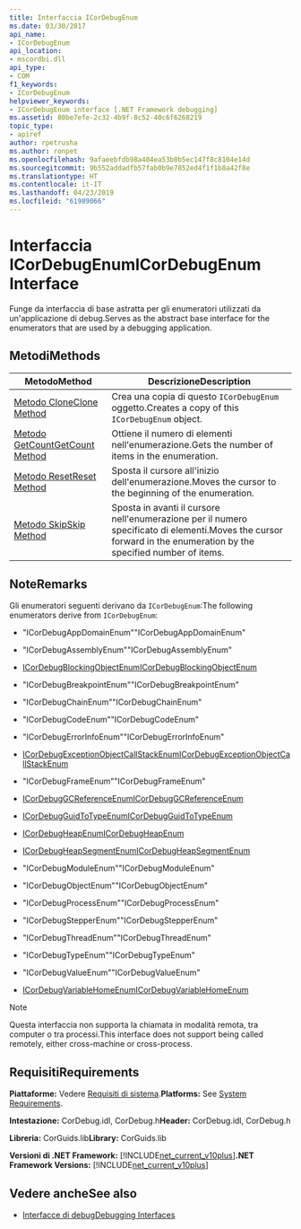 ```yaml
---
title: Interfaccia ICorDebugEnum
ms.date: 03/30/2017
api_name:
- ICorDebugEnum
api_location:
- mscordbi.dll
api_type:
- COM
f1_keywords:
- ICorDebugEnum
helpviewer_keywords:
- ICorDebugEnum interface [.NET Framework debugging]
ms.assetid: 80be7efe-2c32-4b9f-8c52-40c6f6268219
topic_type:
- apiref
author: rpetrusha
ms.author: ronpet
ms.openlocfilehash: 9afaeebfdb98a404ea53b0b5ec147f8c8104e14d
ms.sourcegitcommit: 9b552addadfb57fab0b9e7852ed4f1f1b8a42f8e
ms.translationtype: HT
ms.contentlocale: it-IT
ms.lasthandoff: 04/23/2019
ms.locfileid: "61989066"
---
```

# <a name="icordebugenum-interface"></a><span data-ttu-id="3ba62-102">Interfaccia ICorDebugEnum</span><span class="sxs-lookup"><span data-stu-id="3ba62-102">ICorDebugEnum Interface</span></span>

<span data-ttu-id="3ba62-103">Funge da interfaccia di base astratta per gli enumeratori utilizzati da un'applicazione di debug.</span><span class="sxs-lookup"><span data-stu-id="3ba62-103">Serves as the abstract base interface for the enumerators that are used by a debugging application.</span></span>  
  
## <a name="methods"></a><span data-ttu-id="3ba62-104">Metodi</span><span class="sxs-lookup"><span data-stu-id="3ba62-104">Methods</span></span>  
  
|<span data-ttu-id="3ba62-105">Metodo</span><span class="sxs-lookup"><span data-stu-id="3ba62-105">Method</span></span>|<span data-ttu-id="3ba62-106">Descrizione</span><span class="sxs-lookup"><span data-stu-id="3ba62-106">Description</span></span>|  
|------------|-----------------|  
|[<span data-ttu-id="3ba62-107">Metodo Clone</span><span class="sxs-lookup"><span data-stu-id="3ba62-107">Clone Method</span></span>](../../../../docs/framework/unmanaged-api/debugging/icordebugenum-clone-method.md)|<span data-ttu-id="3ba62-108">Crea una copia di questo `ICorDebugEnum` oggetto.</span><span class="sxs-lookup"><span data-stu-id="3ba62-108">Creates a copy of this `ICorDebugEnum` object.</span></span>|  
|[<span data-ttu-id="3ba62-109">Metodo GetCount</span><span class="sxs-lookup"><span data-stu-id="3ba62-109">GetCount Method</span></span>](../../../../docs/framework/unmanaged-api/debugging/icordebugenum-getcount-method.md)|<span data-ttu-id="3ba62-110">Ottiene il numero di elementi nell'enumerazione.</span><span class="sxs-lookup"><span data-stu-id="3ba62-110">Gets the number of items in the enumeration.</span></span>|  
|[<span data-ttu-id="3ba62-111">Metodo Reset</span><span class="sxs-lookup"><span data-stu-id="3ba62-111">Reset Method</span></span>](../../../../docs/framework/unmanaged-api/debugging/icordebugenum-reset-method.md)|<span data-ttu-id="3ba62-112">Sposta il cursore all'inizio dell'enumerazione.</span><span class="sxs-lookup"><span data-stu-id="3ba62-112">Moves the cursor to the beginning of the enumeration.</span></span>|  
|[<span data-ttu-id="3ba62-113">Metodo Skip</span><span class="sxs-lookup"><span data-stu-id="3ba62-113">Skip Method</span></span>](../../../../docs/framework/unmanaged-api/debugging/icordebugenum-skip-method.md)|<span data-ttu-id="3ba62-114">Sposta in avanti il cursore nell'enumerazione per il numero specificato di elementi.</span><span class="sxs-lookup"><span data-stu-id="3ba62-114">Moves the cursor forward in the enumeration by the specified number of items.</span></span>|  
  
## <a name="remarks"></a><span data-ttu-id="3ba62-115">Note</span><span class="sxs-lookup"><span data-stu-id="3ba62-115">Remarks</span></span>  
 <span data-ttu-id="3ba62-116">Gli enumeratori seguenti derivano da `ICorDebugEnum`:</span><span class="sxs-lookup"><span data-stu-id="3ba62-116">The following enumerators derive from `ICorDebugEnum`:</span></span>  
  
- <span data-ttu-id="3ba62-117">"ICorDebugAppDomainEnum"</span><span class="sxs-lookup"><span data-stu-id="3ba62-117">"ICorDebugAppDomainEnum"</span></span>  
  
- <span data-ttu-id="3ba62-118">"ICorDebugAssemblyEnum"</span><span class="sxs-lookup"><span data-stu-id="3ba62-118">"ICorDebugAssemblyEnum"</span></span>  
  
- [<span data-ttu-id="3ba62-119">ICorDebugBlockingObjectEnum</span><span class="sxs-lookup"><span data-stu-id="3ba62-119">ICorDebugBlockingObjectEnum</span></span>](../../../../docs/framework/unmanaged-api/debugging/icordebugblockingobjectenum-interface.md)  
  
- <span data-ttu-id="3ba62-120">"ICorDebugBreakpointEnum"</span><span class="sxs-lookup"><span data-stu-id="3ba62-120">"ICorDebugBreakpointEnum"</span></span>  
  
- <span data-ttu-id="3ba62-121">"ICorDebugChainEnum"</span><span class="sxs-lookup"><span data-stu-id="3ba62-121">"ICorDebugChainEnum"</span></span>  
  
- <span data-ttu-id="3ba62-122">"ICorDebugCodeEnum"</span><span class="sxs-lookup"><span data-stu-id="3ba62-122">"ICorDebugCodeEnum"</span></span>  
  
- <span data-ttu-id="3ba62-123">"ICorDebugErrorInfoEnum"</span><span class="sxs-lookup"><span data-stu-id="3ba62-123">"ICorDebugErrorInfoEnum"</span></span>  
  
- [<span data-ttu-id="3ba62-124">ICorDebugExceptionObjectCallStackEnum</span><span class="sxs-lookup"><span data-stu-id="3ba62-124">ICorDebugExceptionObjectCallStackEnum</span></span>](../../../../docs/framework/unmanaged-api/debugging/icordebugexceptionobjectcallstackenum-interface.md)  
  
- <span data-ttu-id="3ba62-125">"ICorDebugFrameEnum"</span><span class="sxs-lookup"><span data-stu-id="3ba62-125">"ICorDebugFrameEnum"</span></span>  
  
- [<span data-ttu-id="3ba62-126">ICorDebugGCReferenceEnum</span><span class="sxs-lookup"><span data-stu-id="3ba62-126">ICorDebugGCReferenceEnum</span></span>](../../../../docs/framework/unmanaged-api/debugging/icordebuggcreferenceenum-interface.md)  
  
- [<span data-ttu-id="3ba62-127">ICorDebugGuidToTypeEnum</span><span class="sxs-lookup"><span data-stu-id="3ba62-127">ICorDebugGuidToTypeEnum</span></span>](../../../../docs/framework/unmanaged-api/debugging/icordebugguidtotypeenum-interface.md)  
  
- [<span data-ttu-id="3ba62-128">ICorDebugHeapEnum</span><span class="sxs-lookup"><span data-stu-id="3ba62-128">ICorDebugHeapEnum</span></span>](../../../../docs/framework/unmanaged-api/debugging/icordebugheapenum-interface.md)  
  
- [<span data-ttu-id="3ba62-129">ICorDebugHeapSegmentEnum</span><span class="sxs-lookup"><span data-stu-id="3ba62-129">ICorDebugHeapSegmentEnum</span></span>](../../../../docs/framework/unmanaged-api/debugging/icordebugheapsegmentenum-interface.md)  
  
- <span data-ttu-id="3ba62-130">"ICorDebugModuleEnum"</span><span class="sxs-lookup"><span data-stu-id="3ba62-130">"ICorDebugModuleEnum"</span></span>  
  
- <span data-ttu-id="3ba62-131">"ICorDebugObjectEnum"</span><span class="sxs-lookup"><span data-stu-id="3ba62-131">"ICorDebugObjectEnum"</span></span>  
  
- <span data-ttu-id="3ba62-132">"ICorDebugProcessEnum"</span><span class="sxs-lookup"><span data-stu-id="3ba62-132">"ICorDebugProcessEnum"</span></span>  
  
- <span data-ttu-id="3ba62-133">"ICorDebugStepperEnum"</span><span class="sxs-lookup"><span data-stu-id="3ba62-133">"ICorDebugStepperEnum"</span></span>  
  
- <span data-ttu-id="3ba62-134">"ICorDebugThreadEnum"</span><span class="sxs-lookup"><span data-stu-id="3ba62-134">"ICorDebugThreadEnum"</span></span>  
  
- <span data-ttu-id="3ba62-135">"ICorDebugTypeEnum"</span><span class="sxs-lookup"><span data-stu-id="3ba62-135">"ICorDebugTypeEnum"</span></span>  
  
- <span data-ttu-id="3ba62-136">"ICorDebugValueEnum"</span><span class="sxs-lookup"><span data-stu-id="3ba62-136">"ICorDebugValueEnum"</span></span>  
  
- [<span data-ttu-id="3ba62-137">ICorDebugVariableHomeEnum</span><span class="sxs-lookup"><span data-stu-id="3ba62-137">ICorDebugVariableHomeEnum</span></span>](../../../../docs/framework/unmanaged-api/debugging/icordebugvariablehomeenum-interface.md)  
  
> [!NOTE]
>  <span data-ttu-id="3ba62-138">Questa interfaccia non supporta la chiamata in modalità remota, tra computer o tra processi.</span><span class="sxs-lookup"><span data-stu-id="3ba62-138">This interface does not support being called remotely, either cross-machine or cross-process.</span></span>  
  
## <a name="requirements"></a><span data-ttu-id="3ba62-139">Requisiti</span><span class="sxs-lookup"><span data-stu-id="3ba62-139">Requirements</span></span>  
 <span data-ttu-id="3ba62-140">**Piattaforme:** Vedere [Requisiti di sistema](../../../../docs/framework/get-started/system-requirements.md).</span><span class="sxs-lookup"><span data-stu-id="3ba62-140">**Platforms:** See [System Requirements](../../../../docs/framework/get-started/system-requirements.md).</span></span>  
  
 <span data-ttu-id="3ba62-141">**Intestazione:** CorDebug.idl, CorDebug.h</span><span class="sxs-lookup"><span data-stu-id="3ba62-141">**Header:** CorDebug.idl, CorDebug.h</span></span>  
  
 <span data-ttu-id="3ba62-142">**Libreria:** CorGuids.lib</span><span class="sxs-lookup"><span data-stu-id="3ba62-142">**Library:** CorGuids.lib</span></span>  
  
 <span data-ttu-id="3ba62-143">**Versioni di .NET Framework:** [!INCLUDE[net_current_v10plus](../../../../includes/net-current-v10plus-md.md)]</span><span class="sxs-lookup"><span data-stu-id="3ba62-143">**.NET Framework Versions:** [!INCLUDE[net_current_v10plus](../../../../includes/net-current-v10plus-md.md)]</span></span>  
  
## <a name="see-also"></a><span data-ttu-id="3ba62-144">Vedere anche</span><span class="sxs-lookup"><span data-stu-id="3ba62-144">See also</span></span>

- [<span data-ttu-id="3ba62-145">Interfacce di debug</span><span class="sxs-lookup"><span data-stu-id="3ba62-145">Debugging Interfaces</span></span>](../../../../docs/framework/unmanaged-api/debugging/debugging-interfaces.md)
